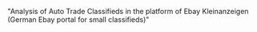 "Analysis of Auto Trade Classifieds in the platform of Ebay Kleinanzeigen (German Ebay portal for small classifieds)" 
